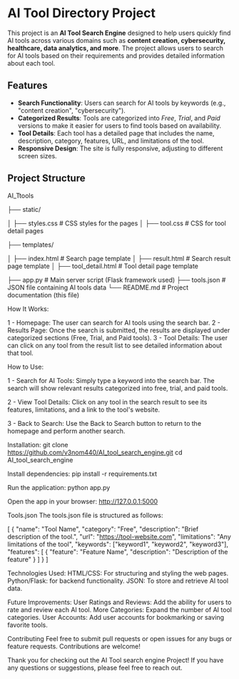 # AI Tool Directory Project

This project is an **AI Tool Search Engine** designed to help users quickly find AI tools across various domains such as **content creation, cybersecurity, healthcare, data analytics, and more**. 
The project allows users to search for AI tools based on their requirements and provides detailed information about each tool.

## Features

- **Search Functionality**: Users can search for AI tools by keywords (e.g., "content creation", "cybersecurity").
- **Categorized Results**: Tools are categorized into *Free*, *Trial*, and *Paid* versions to make it easier for users to find tools based on availability.
- **Tool Details**: Each tool has a detailed page that includes the name, description, category, features, URL, and limitations of the tool.
- **Responsive Design**: The site is fully responsive, adjusting to different screen sizes.

## Project Structure
AI_Ttools

├── static/

│   ├── styles.css          # CSS styles for the pages
│   ├── tool.css            # CSS for tool detail pages

├── templates/

│   ├── index.html          # Search page template
│   ├── result.html         # Search result page template
│   ├── tool_detail.html    # Tool detail page template

├── app.py                  # Main server script (Flask framework used)
├── tools.json              # JSON file containing AI tools data
└── README.md               # Project documentation (this file)

How It Works:

1 - Homepage: The user can search for AI tools using the search bar.
2 - Results Page: Once the search is submitted, the results are displayed under categorized sections (Free, Trial, and Paid tools).
3 - Tool Details: The user can click on any tool from the result list to see detailed information about that tool.

How to Use:

1 - Search for AI Tools: Simply type a keyword into the search bar. The search will show relevant results categorized into free, trial, and paid tools.

2 - View Tool Details: Click on any tool in the search result to see its features, limitations, and a link to the tool's website.

3 - Back to Search: Use the Back to Search button to return to the homepage and perform another search.

Installation:
git clone https://github.com/v3nom440/AI_tool_search_engine.git
cd AI_tool_search_engine

Install dependencies:
pip install -r requirements.txt

Run the application:
python app.py

Open the app in your browser:
http://127.0.0.1:5000

Tools.json
The tools.json file is structured as follows:

[
    {
        "name": "Tool Name",
        "category": "Free",
        "description": "Brief description of the tool.",
        "url": "https://tool-website.com",
        "limitations": "Any limitations of the tool",
        "keywords": ["keyword1", "keyword2", "keyword3"],
        "features": [
            {
                "feature": "Feature Name",
                "description": "Description of the feature"
            }
        ]
      }
]

Technologies Used:
HTML/CSS: For structuring and styling the web pages.
Python/Flask: for backend functionality.
JSON: To store and retrieve AI tool data.

Future Improvements:
User Ratings and Reviews: Add the ability for users to rate and review each AI tool.
More Categories: Expand the number of AI tool categories.
User Accounts: Add user accounts for bookmarking or saving favorite tools.

Contributing
Feel free to submit pull requests or open issues for any bugs or feature requests. Contributions are welcome!

Thank you for checking out the AI Tool search engine Project! If you have any questions or suggestions, please feel free to reach out.
